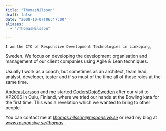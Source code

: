 ```yaml
---
title: "ThomasNilsson"
draft: false
date: "2008-10-07T06:47:00"
aliases:
  - "/ThomasNilsson"

---
```

    I am the CTO of Responsive Development Technologies in Linköping,
Sweden. We focus on developing the development organisation and
management of our client companies using Agile & Lean techniques.

Usually I work as a coach, but sometimes as an architect, team lead,
analyst, developer, tester and if so must of the time all of those roles
at the same time.

[AndreasLarsson](/people/AndreasLarsson) and me started
[CodersDojoSweden](/dojo/CodersDojoSweden) after our visit to XP2006 in
Oulu, Finland, where we tried our hands at the Bowling kata for the
first time. This was a revelation which we wanted to bring to other
people.

You can contact me at *thomas.nilsson@responsive.se* or read my blog at
*www.responsive.se/thomas* .
